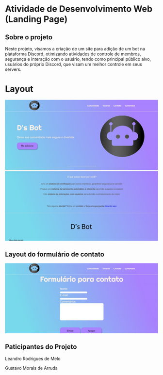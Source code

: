 # Atividade de Desenvolvimento Web (Landing Page)

## Sobre o projeto
Neste projeto, visamos a criação de um site para adição de um bot na plataforma Discord, otimizando atividades de controle de membros, segurança e interação com o usuário, tendo como principal público alvo, usuários do próprio Discord, que visam um melhor controle em seus servers. <p>

# Layout
![Web1](https://github.com/T4v1n/Projeto_DW/blob/main/css/Imagem%20Site%201.jpeg)
![Web2](https://github.com/T4v1n/Projeto_DW/blob/main/css/Imagem%20Site%202.jpeg)

## Layout do formulário de contato
![Web3](https://github.com/T4v1n/Projeto_DW/blob/main/css/Imagem%20Site%203.jpeg)

## Paticipantes do Projeto
Leandro Rodrigues de Melo <p>
Gustavo Morais de Arruda
